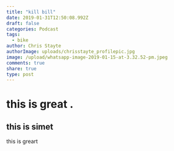 ```yaml
---
title: "kill bill"
date: 2019-01-31T12:50:08.992Z
draft: false
categories: Podcast
tags:
  - bike
author: Chris Stayte
authorImage: uploads/chrisstayte_profilepic.jpg
image: /upload/whatsapp-image-2019-01-15-at-3.32.52-pm.jpeg
comments: true
share: true
type: post
---
```

# this is great .



## this is simet



this is greart
